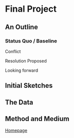 # Final Project 

<h2> An Outline </h2>

<h3> Status Quo / Baseline </h3>

Conflict 

Resolution Proposed 

Looking forward 


<h2> Initial Sketches </h2>

<h2> The Data </h2>

<h2> Method and Medium </h2>

[Homepage](https://theodoralistalin.github.io/TSD-Portfolio/)
